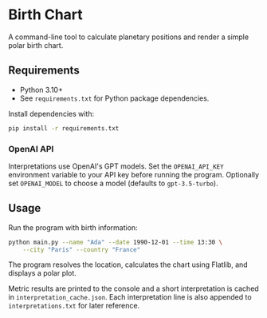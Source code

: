 # Birth Chart

A command-line tool to calculate planetary positions and render a simple polar birth chart.

## Requirements

- Python 3.10+
- See `requirements.txt` for Python package dependencies.

Install dependencies with:

```bash
pip install -r requirements.txt
```

### OpenAI API

Interpretations use OpenAI's GPT models. Set the `OPENAI_API_KEY` environment
variable to your API key before running the program. Optionally set
`OPENAI_MODEL` to choose a model (defaults to `gpt-3.5-turbo`).

## Usage

Run the program with birth information:

```bash
python main.py --name "Ada" --date 1990-12-01 --time 13:30 \
    --city "Paris" --country "France"
```

The program resolves the location, calculates the chart using Flatlib, and displays a polar plot.

Metric results are printed to the console and a short interpretation is cached in
`interpretation_cache.json`. Each interpretation line is also appended to
`interpretations.txt` for later reference.

